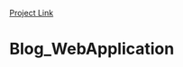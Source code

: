 <a href="https://www.linkedin.com/posts/yash-bhayani-3328b4195_i-have-created-blog-app-in-mean-stack-technology-activity-7058473858973990913-bm9h?utm_source=share&utm_medium=member_desktop">Project Link</a>
# Blog_WebApplication

